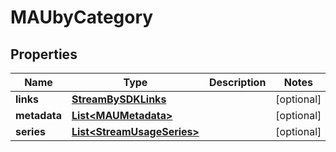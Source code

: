 
# MAUbyCategory

## Properties
Name | Type | Description | Notes
------------ | ------------- | ------------- | -------------
**links** | [**StreamBySDKLinks**](StreamBySDKLinks.md) |  |  [optional]
**metadata** | [**List&lt;MAUMetadata&gt;**](MAUMetadata.md) |  |  [optional]
**series** | [**List&lt;StreamUsageSeries&gt;**](StreamUsageSeries.md) |  |  [optional]



